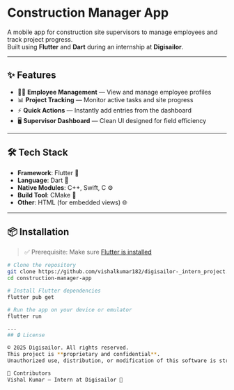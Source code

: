 # Construction Manager App

A mobile app for construction site supervisors to manage employees and track project progress.  
Built using **Flutter** and **Dart** during an internship at **Digisailor**.

---

## ✨ Features

- 👷‍♂️ **Employee Management** — View and manage employee profiles
- 📊 **Project Tracking** — Monitor active tasks and site progress
- ⚡ **Quick Actions** — Instantly add entries from the dashboard
- 🖥️ **Supervisor Dashboard** — Clean UI designed for field efficiency

---

## 🛠️ Tech Stack

- **Framework**: Flutter 🧩
- **Language**: Dart 🎯
- **Native Modules**: C++, Swift, C ⚙️
- **Build Tool**: CMake 🔨
- **Other**: HTML (for embedded views) 🌐

---

## 📦 Installation

> ✅ Prerequisite: Make sure [Flutter is installed](https://docs.flutter.dev/get-started/install)

```bash
# Clone the repository
git clone https://github.com/vishalkumar182/digisailor-_intern_project.git
cd construction-manager-app

# Install Flutter dependencies
flutter pub get

# Run the app on your device or emulator
flutter run

---
## 🔒 License

© 2025 Digisailor. All rights reserved.
This project is **proprietary and confidential**.
Unauthorized use, distribution, or modification of this software is strictly prohibited.

👥 Contributors
Vishal Kumar – Intern at Digisailor 🙌
```
